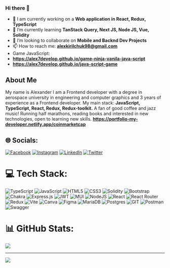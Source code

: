 ### Hi there 👋

- 🔭 I am currently working on a **Web application in React, Redux, TypeScript**
- 🌱 I’m currently learning **TanStack Query, Next JS, Node JS, Vue, Solidity**
- 👯 I’m looking to collaborate on **Mobile and Backnd Dev Projects**
- 📫 How to reach me: **alexkirilchuk98@gmail.com**
- Game JavaScript:
-  **https://alex7develop.github.io/game-ninja-vanila-java-script**
-  **https://alex7develop.github.io/java-script-game**


## About Me
My name is Alexander I am a Frontend developer with a degree in aerospace university in engineering and computer graphics and 3 years of experience as a Frontend developer.
My main stack: **JavaScript, TypeScript, React, Redux, Redux-toolkit.**
A fan of good coffee and jazz music! Running half marathons, reading books and interested in new technologies, open to learning new skills.
**https://portfolio-my-developer.netlify.app/coinmarketcap**

## 🌐 Socials:
[![Facebook](https://img.shields.io/badge/Facebook-%231877F2.svg?logo=Facebook&logoColor=white)](https://facebook.com/alexander.kirilchuk.7) [![Instagram](https://img.shields.io/badge/Instagram-%23E4405F.svg?logo=Instagram&logoColor=white)](https://instagram.com/alexkirilchuk) [![LinkedIn](https://img.shields.io/badge/LinkedIn-%230077B5.svg?logo=linkedin&logoColor=white)](https://linkedin.com/in/aleksandr-kirilchuk) [![Twitter](https://img.shields.io/badge/Twitter-%231DA1F2.svg?logo=Twitter&logoColor=white)](https://twitter.com/@SashaKirilchuk) 

# 💻 Tech Stack:
![TypeScript](https://img.shields.io/badge/typescript-%23007ACC.svg?style=for-the-badge&logo=typescript&logoColor=white) ![JavaScript](https://img.shields.io/badge/javascript-%23323330.svg?style=for-the-badge&logo=javascript&logoColor=%23F7DF1E) ![HTML5](https://img.shields.io/badge/html5-%23E34F26.svg?style=for-the-badge&logo=html5&logoColor=white) ![CSS3](https://img.shields.io/badge/css3-%231572B6.svg?style=for-the-badge&logo=css3&logoColor=white) ![Solidity](https://img.shields.io/badge/Solidity-%23363636.svg?style=for-the-badge&logo=solidity&logoColor=white) ![Bootstrap](https://img.shields.io/badge/bootstrap-%238511FA.svg?style=for-the-badge&logo=bootstrap&logoColor=white) ![Chakra](https://img.shields.io/badge/chakra-%234ED1C5.svg?style=for-the-badge&logo=chakraui&logoColor=white) ![Express.js](https://img.shields.io/badge/express.js-%23404d59.svg?style=for-the-badge&logo=express&logoColor=%2361DAFB) ![JWT](https://img.shields.io/badge/JWT-black?style=for-the-badge&logo=JSON%20web%20tokens) ![MUI](https://img.shields.io/badge/MUI-%230081CB.svg?style=for-the-badge&logo=mui&logoColor=white) ![NodeJS](https://img.shields.io/badge/node.js-6DA55F?style=for-the-badge&logo=node.js&logoColor=white) ![React](https://img.shields.io/badge/react-%2320232a.svg?style=for-the-badge&logo=react&logoColor=%2361DAFB) ![React Router](https://img.shields.io/badge/React_Router-CA4245?style=for-the-badge&logo=react-router&logoColor=white) ![Redux](https://img.shields.io/badge/redux-%23593d88.svg?style=for-the-badge&logo=redux&logoColor=white) ![Vite](https://img.shields.io/badge/vite-%23646CFF.svg?style=for-the-badge&logo=vite&logoColor=white) ![Canva](https://img.shields.io/badge/Canva-%2300C4CC.svg?style=for-the-badge&logo=Canva&logoColor=white) ![Figma](https://img.shields.io/badge/figma-%23F24E1E.svg?style=for-the-badge&logo=figma&logoColor=white) ![MariaDB](https://img.shields.io/badge/MariaDB-003545?style=for-the-badge&logo=mariadb&logoColor=white) ![Postgres](https://img.shields.io/badge/postgres-%23316192.svg?style=for-the-badge&logo=postgresql&logoColor=white) ![GIT](https://img.shields.io/badge/Git-fc6d26?style=for-the-badge&logo=git&logoColor=white) ![Postman](https://img.shields.io/badge/Postman-FF6C37?style=for-the-badge&logo=postman&logoColor=white) ![Swagger](https://img.shields.io/badge/-Swagger-%23Clojure?style=for-the-badge&logo=swagger&logoColor=white)

# 📊 GitHub Stats:

![](https://github-readme-stats.vercel.app/api/top-langs/?username=Alex7develop&theme=swift&hide_border=false&include_all_commits=true&count_private=false&layout=compact)

---
[![](https://visitcount.itsvg.in/api?id=Alex7develop&icon=0&color=0)](https://visitcount.itsvg.in)

<!-- Proudly created with GPRM ( https://gprm.itsvg.in ) -->
